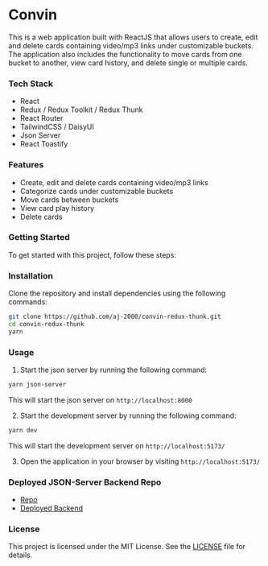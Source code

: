 # Convin

This is a web application built with ReactJS that allows users to create, edit and delete cards containing video/mp3 links under customizable buckets. The application also includes the functionality to move cards from one bucket to another, view card history, and delete single or multiple cards.

### Tech Stack

- React
- Redux / Redux Toolkit / Redux Thunk
- React Router
- TailwindCSS / DaisyUI
- Json Server
- React Toastify

### Features

- Create, edit and delete cards containing video/mp3 links
- Categorize cards under customizable buckets
- Move cards between buckets
- View card play history
- Delete cards

### Getting Started

To get started with this project, follow these steps:

### Installation

Clone the repository and install dependencies using the following commands:

```sh
git clone https://github.com/aj-2000/convin-redux-thunk.git
cd convin-redux-thunk
yarn
```

### Usage

1. Start the json server by running the following command:

```sh
yarn json-server
```

This will start the json server on `http://localhost:8000`

2. Start the development server by running the following command:

```sh
yarn dev
```

This will start the development server on `http://localhost:5173/`

3. Open the application in your browser by visiting `http://localhost:5173/`

### Deployed JSON-Server Backend Repo

- [Repo](https://github.com/aj-2000/convin-json)
- [Deployed Backend](https://convin-json-production.up.railway.app/)

### License

This project is licensed under the MIT License. See the [LICENSE](./LICENSE) file for details.
